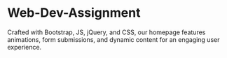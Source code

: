 # Web-Dev-Assignment
Crafted with Bootstrap, JS, jQuery, and CSS, our homepage features animations, form submissions, and dynamic content for an engaging user experience.
